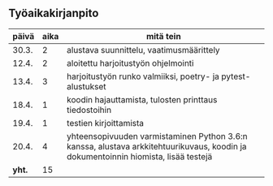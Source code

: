 ## Työaikakirjanpito

päivä | aika | mitä tein
------|------|------------
30.3.| 2 | alustava suunnittelu, vaatimusmäärittely
12.4.| 2 | aloitettu harjoitustyön ohjelmointi
13.4.| 3 | harjoitustyön runko valmiiksi, poetry- ja pytest-alustukset
18.4.| 1 | koodin hajauttamista, tulosten printtaus tiedostoihin
19.4.| 1 | testien kirjoittamista
20.4.| 4 | yhteensopivuuden varmistaminen Python 3.6:n kanssa, alustava arkkitehtuurikuvaus, koodin ja dokumentoinnin hiomista, lisää testejä
**yht.** | 15 |

